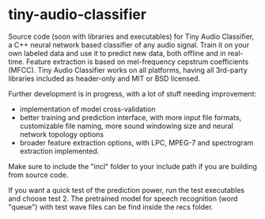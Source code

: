 # tiny-audio-classifier
Source code (soon with libraries and executables) for Tiny Audio Classifier, a C++ neural network based classifier of any audio signal.
Train it on your own labeled data and use it to predict new data, both offline and in real-time. Feature extraction is based on mel-frequency cepstrum coefficients (MFCC). 
Tiny Audio Classifier works on all platforms, having all 3rd-party libraries included as header-only and MIT or BSD licensed.

Further development is in progress, with a lot of stuff needing improvement:
- implementation of model cross-validation
- better training and prediction interface, with more input file formats, customizable file naming, more sound windowing size and neural network topology options
- broader feature extraction options, with LPC, MPEG-7 and spectrogram extraction implemented.

Make sure to include the "incl" folder to your include path if you are building from source code.

If you want a quick test of the prediction power, run the test executables and choose test 2. The pretrained model for speech recognition (word "queue") with test wave files can be find inside the recs folder.
